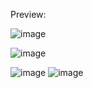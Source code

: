 Preview:  

![image](https://github.com/user-attachments/assets/86503d45-1ac1-4b70-a55f-d8e0dd4570df)

![image](https://github.com/user-attachments/assets/b7079b20-167b-4ede-a59f-6d3491ee4121)

![image](https://github.com/user-attachments/assets/80ad457d-b983-4a88-9b3b-05f868513b38)
![image](https://github.com/user-attachments/assets/6efefac3-6555-4195-aa14-eb6f314ad0c8)



